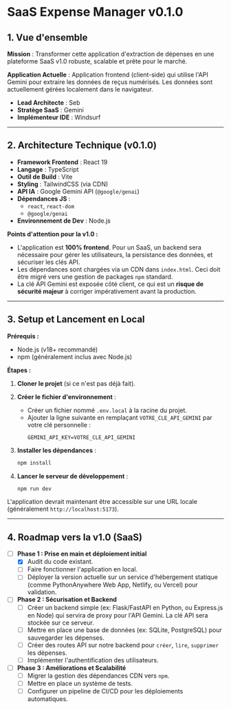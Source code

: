 # SaaS Expense Manager v0.1.0

## 1. Vue d'ensemble

**Mission** : Transformer cette application d'extraction de dépenses en une plateforme SaaS v1.0 robuste, scalable et prête pour le marché.

**Application Actuelle** : Application frontend (client-side) qui utilise l'API Gemini pour extraire les données de reçus numérisés. Les données sont actuellement gérées localement dans le navigateur.

- **Lead Architecte** : Seb
- **Stratège SaaS** : Gemini
- **Implémenteur IDE** : Windsurf

---

## 2. Architecture Technique (v0.1.0)

- **Framework Frontend** : React 19
- **Langage** : TypeScript
- **Outil de Build** : Vite
- **Styling** : TailwindCSS (via CDN)
- **API IA** : Google Gemini API (`@google/genai`)
- **Dépendances JS** :
  - `react`, `react-dom`
  - `@google/genai`
- **Environnement de Dev** : Node.js

**Points d'attention pour la v1.0 :**
- L'application est **100% frontend**. Pour un SaaS, un backend sera nécessaire pour gérer les utilisateurs, la persistance des données, et sécuriser les clés API.
- Les dépendances sont chargées via un CDN dans `index.html`. Ceci doit être migré vers une gestion de packages `npm` standard.
- La clé API Gemini est exposée côté client, ce qui est un **risque de sécurité majeur** à corriger impérativement avant la production.

---

## 3. Setup et Lancement en Local

**Prérequis :**
- Node.js (v18+ recommandé)
- npm (généralement inclus avec Node.js)

**Étapes :**

1.  **Cloner le projet** (si ce n'est pas déjà fait).

2.  **Créer le fichier d'environnement** :
    - Créer un fichier nommé `.env.local` à la racine du projet.
    - Ajouter la ligne suivante en remplaçant `VOTRE_CLE_API_GEMINI` par votre clé personnelle :
      ```
      GEMINI_API_KEY=VOTRE_CLE_API_GEMINI
      ```

3.  **Installer les dépendances** :
    ```bash
    npm install
    ```

4.  **Lancer le serveur de développement** :
    ```bash
    npm run dev
    ```

L'application devrait maintenant être accessible sur une URL locale (généralement `http://localhost:5173`).

---

## 4. Roadmap vers la v1.0 (SaaS)

-   [ ] **Phase 1 : Prise en main et déploiement initial**
    -   [X] Audit du code existant.
    -   [ ] Faire fonctionner l'application en local.
    -   [ ] Déployer la version actuelle sur un service d'hébergement statique (comme PythonAnywhere Web App, Netlify, ou Vercel) pour validation.

-   [ ] **Phase 2 : Sécurisation et Backend**
    -   [ ] Créer un backend simple (ex: Flask/FastAPI en Python, ou Express.js en Node) qui servira de proxy pour l'API Gemini. La clé API sera stockée sur ce serveur.
    -   [ ] Mettre en place une base de données (ex: SQLite, PostgreSQL) pour sauvegarder les dépenses.
    -   [ ] Créer des routes API sur notre backend pour `créer`, `lire`, `supprimer` les dépenses.
    -   [ ] Implémenter l'authentification des utilisateurs.

-   [ ] **Phase 3 : Améliorations et Scalabilité**
    -   [ ] Migrer la gestion des dépendances CDN vers `npm`.
    -   [ ] Mettre en place un système de tests.
    -   [ ] Configurer un pipeline de CI/CD pour les déploiements automatiques.
